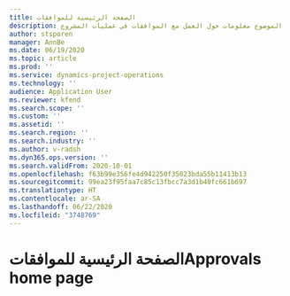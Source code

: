 ```yaml
---
title: الصفحة الرئيسية للموافقات
description: يقدم هذا الموضوع معلومات حول العمل مع الموافقات في عمليات المشروع.
author: stsporen
manager: AnnBe
ms.date: 06/19/2020
ms.topic: article
ms.prod: ''
ms.service: dynamics-project-operations
ms.technology: ''
audience: Application User
ms.reviewer: kfend
ms.search.scope: ''
ms.custom: ''
ms.assetid: ''
ms.search.region: ''
ms.search.industry: ''
ms.author: v-radsh
ms.dyn365.ops.version: ''
ms.search.validFrom: 2020-10-01
ms.openlocfilehash: f63b99e356fe4d942250f35023bda55b11413b13
ms.sourcegitcommit: 99ea23f95faa7c85c13fbcc7a3d1b40fc661b697
ms.translationtype: HT
ms.contentlocale: ar-SA
ms.lasthandoff: 06/22/2020
ms.locfileid: "3748769"
---
```

# <a name="approvals-home-page"></a><span data-ttu-id="f2293-103">الصفحة الرئيسية للموافقات</span><span class="sxs-lookup"><span data-stu-id="f2293-103">Approvals home page</span></span>

